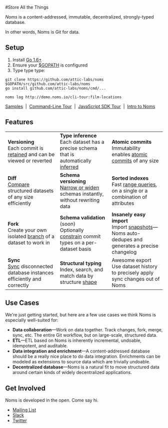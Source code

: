 #Store All the Things

*Noms* is a content-addressed, immutable, decentralized, strongly-typed database.

In other words, Noms is Git for data.

## Setup

1. Install [Go 1.6+](https://golang.org/dl/)
2. Ensure your [$GOPATH](https://github.com/golang/go/wiki/GOPATH) is configured
3. Type type type:
```
git clone https://github.com/attic-labs/noms $GOPATH/src/github.com/attic-labs/noms
go install github.com/attic-labs/noms/cmd/...

noms log http://demo.noms.io/cli-tour:film-locations
```
[Samples](samples/)&nbsp; | &nbsp;[Command-Line Tour](doc/cli-tour.md)&nbsp; | &nbsp;[JavaScript SDK Tour](doc/js-tour.md)&nbsp; | &nbsp;[Intro to Noms](doc/intro.md)


## Features

<table>
  <tr>
    <td><b>Versioning</b><br>
        Each commit is <a href="doc/cli-tour.md#noms-log">retained</a> and can be viewed or reverted
    <td><b>Type inference</b><br>
        Each dataset has a precise schema that is automatically <a href="doc/intro.md#types">inferred</a>
    <td><b>Atomic commits</b><br>
        Immutability enables <a href="doc/intro.md#databases-and-datasets">atomic commits</a> of any size
  <tr>
    <td><b>Diff</b><br>
    	<a href="doc/cli-tour.md#noms-diff">Compare</a> structured datasets of any size efficiently
    <td><b>Schema versioning</b><br>
    	<a href="doc/intro.md#type-accretion.md">Narrow or widen</a> schemas instantly, without rewriting data
    <td><b>Sorted indexes</b><br>
    	Fast <a href="a href="#doc/intro.md#indexing-and-searching-with-prolly-trees">range queries</a>, on a single or a combination of attributes
  <tr>
    <td><b>Fork</b><br>
      Create your own isolated <a href="doc/cli-tour.md#noms-sync">branch</a> of a dataset to work in
    <td><b>Schema validation</b> (soon)<br>
      Optionally <a href="doc/intro.md#types">constrain</a> commit types on a per-dataset basis
    <td><b>Insanely easy import</b><br>
      Import <a href="samples/js/fb">snapshots</a>—Noms auto-dedupes and generates a precise changelog
  <tr>
    <td><b>Sync</b><br>
      <a href="doc/cli-tour.md#noms-sync">Sync</a> disconnected database instances efficiently and correctly
    <td><b>Structural typing</b><br>
      Index, search, and match data by structure <a href="doc/intro.md#types">shape</a>
    <td>Awesome export<br>
      Use dataset history to precisely apply sync changes out of Noms
</table>


## Use Cases

We're just getting started, but here are a few use cases we think Noms is especially well-suited for:

* **Data collaboration**—Work on data together. Track changes, fork, merge, sync, etc. The entire Git workflow, but on large-scale, structured data.
* **ETL**—ETL based on Noms is inherently incremental, undoable, idempotent, and auditable.
* **Data integration and enrichment**—A content-addressed database should be a really nice place to do data integration. Enrichments can be modeled as extensions to source data which are trivially undoable.
* **Decentralized database**—Noms is a natural fit to move structured data around certain kinds of widely decentralized applications.


## Get Involved

Noms is developed in the open. Come say hi.

- [Mailing List](nomsdb@googlegroups.com)
- [Slack](atticlabs.slack.com/messages/dev)
- [Twitter](https://twitter.com/nomsdb)
